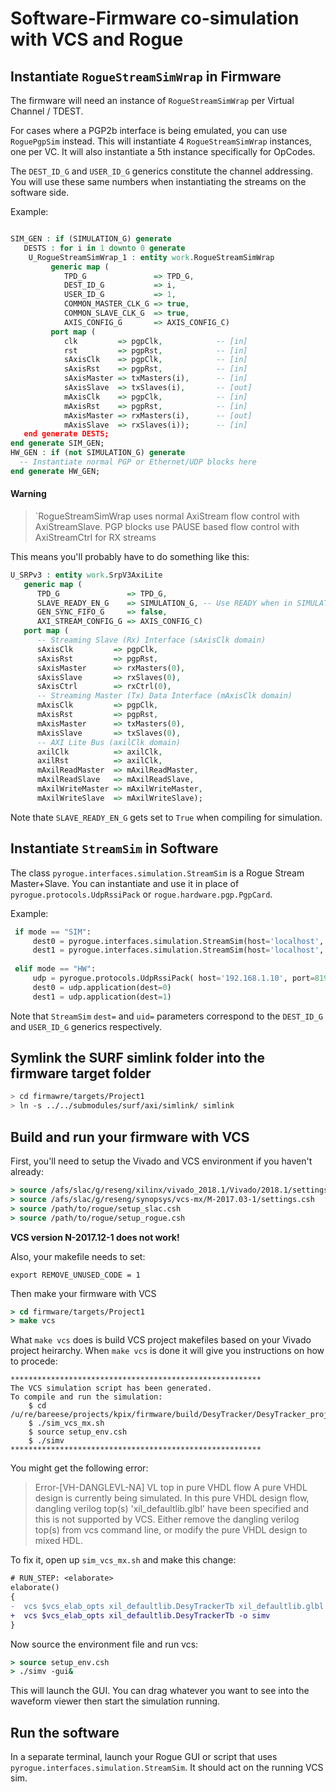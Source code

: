 # Software-Firmware co-simulation with VCS and Rogue

## Instantiate `RogueStreamSimWrap` in Firmware

The firmware will need an instance of `RogueStreamSimWrap` per Virtual Channel / TDEST.

For cases where a PGP2b interface is being emulated, you can use `RoguePgpSim` instead.
This will instantiate 4 `RogueStreamSimWrap` instances, one per VC. It will also
instantiate a 5th instance specifically for OpCodes.

The `DEST_ID_G` and `USER_ID_G` generics constitute the channel addressing.
You will use these same numbers when instantiating the streams on the software side.

Example:

``` VHDL

SIM_GEN : if (SIMULATION_G) generate
   DESTS : for i in 1 downto 0 generate
    U_RogueStreamSimWrap_1 : entity work.RogueStreamSimWrap
         generic map (
            TPD_G               => TPD_G,
            DEST_ID_G           => i,
            USER_ID_G           => 1,
            COMMON_MASTER_CLK_G => true,
            COMMON_SLAVE_CLK_G  => true,
            AXIS_CONFIG_G       => AXIS_CONFIG_C)
         port map (
            clk         => pgpClk,            -- [in]
            rst         => pgpRst,            -- [in]
            sAxisClk    => pgpClk,            -- [in]
            sAxisRst    => pgpRst,            -- [in]
            sAxisMaster => txMasters(i),      -- [in]
            sAxisSlave  => txSlaves(i),       -- [out]
            mAxisClk    => pgpClk,            -- [in]
            mAxisRst    => pgpRst,            -- [in]
            mAxisMaster => rxMasters(i),      -- [out]
            mAxisSlave  => rxSlaves(i));      -- [in]
   end generate DESTS;
end generate SIM_GEN;
HW_GEN : if (not SIMULATION_G) generate
  -- Instantiate normal PGP or Ethernet/UDP blocks here
end generate HW_GEN;
```

#### Warning

> `RogueStreamSimWrap uses normal AxiStream flow control with AxiStreamSlave.
> PGP blocks use PAUSE based flow control with AxiStreamCtrl for RX streams

This means you'll probably have to do something like this:

``` VHDL
U_SRPv3 : entity work.SrpV3AxiLite
   generic map (
      TPD_G               => TPD_G,
      SLAVE_READY_EN_G    => SIMULATION_G, -- Use READY when in SIMULATION mode
      GEN_SYNC_FIFO_G     => false,
      AXI_STREAM_CONFIG_G => AXIS_CONFIG_C)
   port map (
      -- Streaming Slave (Rx) Interface (sAxisClk domain) 
      sAxisClk         => pgpClk,
      sAxisRst         => pgpRst,
      sAxisMaster      => rxMasters(0),
      sAxisSlave       => rxSlaves(0),
      sAxisCtrl        => rxCtrl(0),
      -- Streaming Master (Tx) Data Interface (mAxisClk domain)
      mAxisClk         => pgpClk,
      mAxisRst         => pgpRst,
      mAxisMaster      => txMasters(0),
      mAxisSlave       => txSlaves(0),
      -- AXI Lite Bus (axilClk domain)
      axilClk          => axilClk,
      axilRst          => axilClk,
      mAxilReadMaster  => mAxilReadMaster,
      mAxilReadSlave   => mAxilReadSlave,
      mAxilWriteMaster => mAxilWriteMaster,
      mAxilWriteSlave  => mAxilWriteSlave);
```

Note thate `SLAVE_READY_EN_G` gets set to `True` when compiling for simulation.

## Instantiate `StreamSim` in Software

The class `pyrogue.interfaces.simulation.StreamSim` is a Rogue Stream Master+Slave.
You can instantiate and use it in place of `pyrogue.protocols.UdpRssiPack` or `rogue.hardware.pgp.PgpCard`.

Example:

```python
 if mode == "SIM":
     dest0 = pyrogue.interfaces.simulation.StreamSim(host='localhost', dest=0, uid=1, ssi=True)
     dest1 = pyrogue.interfaces.simulation.StreamSim(host='localhost', dest=1, uid=1, ssi=True)
 
 elif mode == "HW":
     udp = pyrogue.protocols.UdpRssiPack( host='192.168.1.10', port=8192, packVer=2 )                
     dest0 = udp.application(dest=0)
     dest1 = udp.application(dest=1)
```

Note that `StreamSim` `dest=` and `uid=` parameters correspond to the `DEST_ID_G` and `USER_ID_G` generics respectively.

## Symlink the SURF simlink folder into the firmware target folder

```bash
> cd firmawre/targets/Project1
> ln -s ../../submodules/surf/axi/simlink/ simlink
```

## Build and run your firmware with VCS

First, you'll need to setup the Vivado and VCS environment if you haven't already:

```tcsh
> source /afs/slac/g/reseng/xilinx/vivado_2018.1/Vivado/2018.1/settings64.csh
> source /afs/slac/g/reseng/synopsys/vcs-mx/M-2017.03-1/settings.csh
> source /path/to/rogue/setup_slac.csh
> source /path/to/rogue/setup_rogue.csh
```

**VCS version N-2017.12-1 does not work!**

Also, your makefile needs to set:

```export REMOVE_UNUSED_CODE = 1```

Then make your firmware with VCS

```tcsh
> cd firmware/targets/Project1
> make vcs
```

What `make vcs` does is build VCS project makefiles based on your Vivado project heirarchy.
When `make vcs` is done it will give you instructions on how to procede:


```
********************************************************
The VCS simulation script has been generated.
To compile and run the simulation:
	$ cd /u/re/bareese/projects/kpix/firmware/build/DesyTracker/DesyTracker_project.sim/sim_1/behav/
	$ ./sim_vcs_mx.sh
	$ source setup_env.csh
	$ ./simv
********************************************************
```

You might get the following error:

>Error-[VH-DANGLEVL-NA] VL top in pure VHDL flow
>  A pure VHDL design is currently being simulated. In this pure VHDL design 
>  flow, dangling verilog top(s) 'xil_defaultlib.glbl' have been specified and 
>  this is not supported by VCS.
>  Either remove the dangling verilog top(s) from vcs command line, or modify 
>  the pure VHDL design to mixed HDL.

To fix it, open up `sim_vcs_mx.sh` and make this change:
```diff
# RUN_STEP: <elaborate>
elaborate()
{
-  vcs $vcs_elab_opts xil_defaultlib.DesyTrackerTb xil_defaultlib.glbl -o simv
+  vcs $vcs_elab_opts xil_defaultlib.DesyTrackerTb -o simv
}
```

Now source the environment file and run vcs:

```tcsh
> source setup_env.csh
> ./simv -gui&
```

This will launch the GUI. You can drag whatever you want to see into the waveform viewer then start the simulation running.

## Run the software

In a separate terminal, launch your Rogue GUI or script that uses `pyrogue.interfaces.simulation.StreamSim`.
It should act on the running VCS sim.
